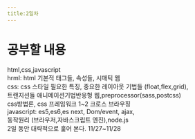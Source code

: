 ```yaml
---
title:2일차
---
```


# 공부할 내용 <br>
html,css,javascript <br>
hrml: html 기본적 태그들, 속성들, 시매틱 웹 <br>
css: css 스타일 필요한 특징, 중요한 레이아웃 기법들
(float,flex,grid),<br> 
트랜지션들 애니메이션기법반응형 웹,preprocessor(sass,postcss)<br>
 css방법론, css 프레임워크 1~2 크로스 브라우징 <br>
 javascript: es5,es6,es next, Dom/event, ajax, <br>동작원리
(브라우저,자바스크립트 엔진),node.js<br>
2일 동안 대략적으로 훑어 본다. 11/27~11/28

